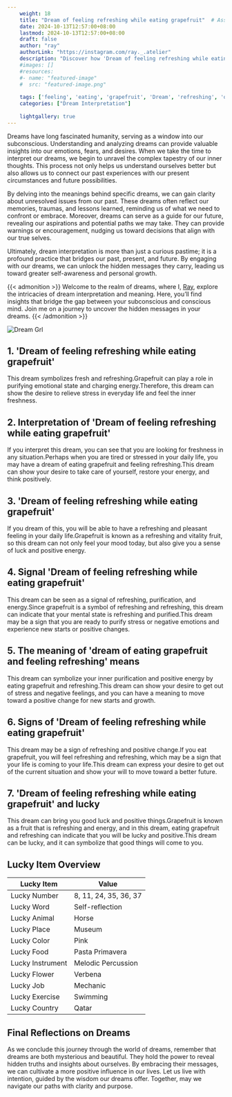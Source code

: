 ```yaml
---
    weight: 18
    title: "Dream of feeling refreshing while eating grapefruit"  # Assuming 'title' column exists
    date: 2024-10-13T12:57:00+08:00
    lastmod: 2024-10-13T12:57:00+08:00
    draft: false
    author: "ray"
    authorLink: "https://instagram.com/ray._.atelier"
    description: "Discover how 'Dream of feeling refreshing while eating grapefruit' can interpret your future and uncover its significant meanings in your life."
    #images: []
    #resources:
    #- name: "featured-image"
    #  src: "featured-image.png"
    
    tags: ['feeling', 'eating', 'grapefruit', 'Dream', 'refreshing', 'of', 'while']
    categories: ["Dream Interpretation"]
    
    lightgallery: true
---
```

    
Dreams have long fascinated humanity, serving as a window into our subconscious. Understanding and analyzing dreams can provide valuable insights into our emotions, fears, and desires. When we take the time to interpret our dreams, we begin to unravel the complex tapestry of our inner thoughts. This process not only helps us understand ourselves better but also allows us to connect our past experiences with our present circumstances and future possibilities.

By delving into the meanings behind specific dreams, we can gain clarity about unresolved issues from our past. These dreams often reflect our memories, traumas, and lessons learned, reminding us of what we need to confront or embrace. Moreover, dreams can serve as a guide for our future, revealing our aspirations and potential paths we may take. They can provide warnings or encouragement, nudging us toward decisions that align with our true selves.

Ultimately, dream interpretation is more than just a curious pastime; it is a profound practice that bridges our past, present, and future. By engaging with our dreams, we can unlock the hidden messages they carry, leading us toward greater self-awareness and personal growth.

{{< admonition >}}
Welcome to the realm of dreams, where I, [Ray](https://instagram.com/ray._.atelier), explore the intricacies of dream interpretation and meaning. Here, you’ll find insights that bridge the gap between your subconscious and conscious mind. Join me on a journey to uncover the hidden messages in your dreams.
{{< /admonition >}}

![Dream Grl](https://cdn.pixabay.com/photo/2017/11/02/03/35/gothic-2910057_1280.jpg "Dream Grl")

## 1. 'Dream of feeling refreshing while eating grapefruit'
This dream symbolizes fresh and refreshing.Grapefruit can play a role in purifying emotional state and charging energy.Therefore, this dream can show the desire to relieve stress in everyday life and feel the inner freshness.

## 2. Interpretation of 'Dream of feeling refreshing while eating grapefruit'
If you interpret this dream, you can see that you are looking for freshness in any situation.Perhaps when you are tired or stressed in your daily life, you may have a dream of eating grapefruit and feeling refreshing.This dream can show your desire to take care of yourself, restore your energy, and think positively.

## 3. 'Dream of feeling refreshing while eating grapefruit'
If you dream of this, you will be able to have a refreshing and pleasant feeling in your daily life.Grapefruit is known as a refreshing and vitality fruit, so this dream can not only feel your mood today, but also give you a sense of luck and positive energy.

## 4. Signal 'Dream of feeling refreshing while eating grapefruit'
This dream can be seen as a signal of refreshing, purification, and energy.Since grapefruit is a symbol of refreshing and refreshing, this dream can indicate that your mental state is refreshing and purified.This dream may be a sign that you are ready to purify stress or negative emotions and experience new starts or positive changes.

## 5. The meaning of 'dream of eating grapefruit and feeling refreshing' means
This dream can symbolize your inner purification and positive energy by eating grapefruit and refreshing.This dream can show your desire to get out of stress and negative feelings, and you can have a meaning to move toward a positive change for new starts and growth.

## 6. Signs of 'Dream of feeling refreshing while eating grapefruit'
This dream may be a sign of refreshing and positive change.If you eat grapefruit, you will feel refreshing and refreshing, which may be a sign that your life is coming to your life.This dream can express your desire to get out of the current situation and show your will to move toward a better future.

## 7. 'Dream of feeling refreshing while eating grapefruit' and lucky
This dream can bring you good luck and positive things.Grapefruit is known as a fruit that is refreshing and energy, and in this dream, eating grapefruit and refreshing can indicate that you will be lucky and positive.This dream can be lucky, and it can symbolize that good things will come to you.

## Lucky Item Overview
| Lucky Item          | Value              |
|---------------|--------------------|
| Lucky Number        | 8, 11, 24, 35, 36, 37  |
| Lucky Word          | Self-reflection |
| Lucky Animal        | Horse |
| Lucky Place         | Museum     |
| Lucky Color         | Pink     |
| Lucky Food          | Pasta Primavera      |
| Lucky Instrument    | Melodic Percussion |
| Lucky Flower        | Verbena    |
| Lucky Job           | Mechanic       |
| Lucky Exercise      | Swimming  |
| Lucky Country       | Qatar    |


##  Final Reflections on Dreams

As we conclude this journey through the world of dreams, remember that dreams are both mysterious and beautiful. They hold the power to reveal hidden truths and insights about ourselves. By embracing their messages, we can cultivate a more positive influence in our lives. Let us live with intention, guided by the wisdom our dreams offer. Together, may we navigate our paths with clarity and purpose.
